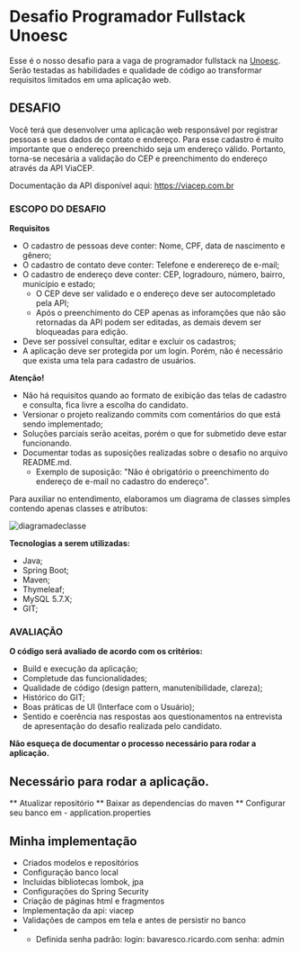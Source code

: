# Desafio Programador Fullstack Unoesc

Esse é o nosso desafio para a vaga de programador fullstack na [Unoesc](https://www.unoesc.edu.br/). Serão testadas as habilidades e qualidade de código ao transformar requisitos limitados em uma aplicação web.

## DESAFIO

Você terá que desenvolver uma aplicação web responsável por registrar pessoas e seus dados de contato e endereço. Para esse cadastro é muito importante que o endereço preenchido seja um endereço válido. Portanto, torna-se necesária a validação do CEP e preenchimento do endereço através da API ViaCEP. 

Documentação da API disponível aqui: https://viacep.com.br

### ESCOPO DO DESAFIO

**Requisitos**
- O cadastro de pessoas deve conter: Nome, CPF, data de nascimento e gênero; 
- O cadastro de contato deve conter: Telefone e enderereço de e-mail;
- O cadastro de endereço deve conter: CEP, logradouro, número, bairro, município e estado;
  -  O CEP deve ser validado e o endereço deve ser autocompletado pela API;
  - Após o preenchimento do CEP apenas as inforamções que não são retornadas da API podem ser editadas, as demais devem ser bloqueadas para edição. 
- Deve ser possível consultar, editar e excluir os cadastros;
- A aplicação deve ser protegida por um login. Porém, não é necessário que exista uma tela para cadastro de usuários.

**Atenção!**
- Não há requisitos quando ao formato de exibição das telas de cadastro e consulta, fica livre a escolha do candidato.
- Versionar o projeto realizando commits com comentários do que está sendo implementado;
- Soluções parciais serão aceitas, porém o que for submetido deve estar funcionando.
- Documentar todas as suposições realizadas sobre o desafio no arquivo README.md.
  - Exemplo de suposição: "Não é obrigatório o preenchimento do endereço de e-mail no cadastro do endereço". 

Para auxiliar no entendimento, elaboramos um diagrama de classes simples contendo apenas classes e atributos: 

![diagramadeclasse](https://user-images.githubusercontent.com/4011040/197817709-3e4cfb77-e863-4096-a610-8290f71b8aef.png)

**Tecnologias a serem utilizadas:**
- Java;
- Spring Boot;
- Maven;
- Thymeleaf;
- MySQL 5.7.X;
- GIT;

### AVALIAÇÃO

**O código será avaliado de acordo com os critérios:**
- Build e execução da aplicação;
- Completude das funcionalidades;
- Qualidade de código (design pattern, manutenibilidade, clareza); 
- Histórico do GIT; 
- Boas práticas de UI (Interface com o Usuário);
- Sentido e coerência nas respostas aos questionamentos na entrevista de apresentação do desafio realizada pelo candidato.

**Não esqueça de documentar o processo necessário para rodar a aplicação.**
## Necessário para rodar a aplicação.
** Atualizar repositório
** Baixar as dependencias do maven
** Configurar seu banco em - application.properties



## Minha implementação
* Criados modelos e repositórios
* Configuração banco local
* Incluidas bibliotecas lombok, jpa
* Configurações do Spring Security
* Criação de páginas html e fragmentos
* Implementação da api: viacep
* Validações de campos em tela e antes de persistir no banco
* * Definida senha padrão: login: bavaresco.ricardo.com senha: admin 